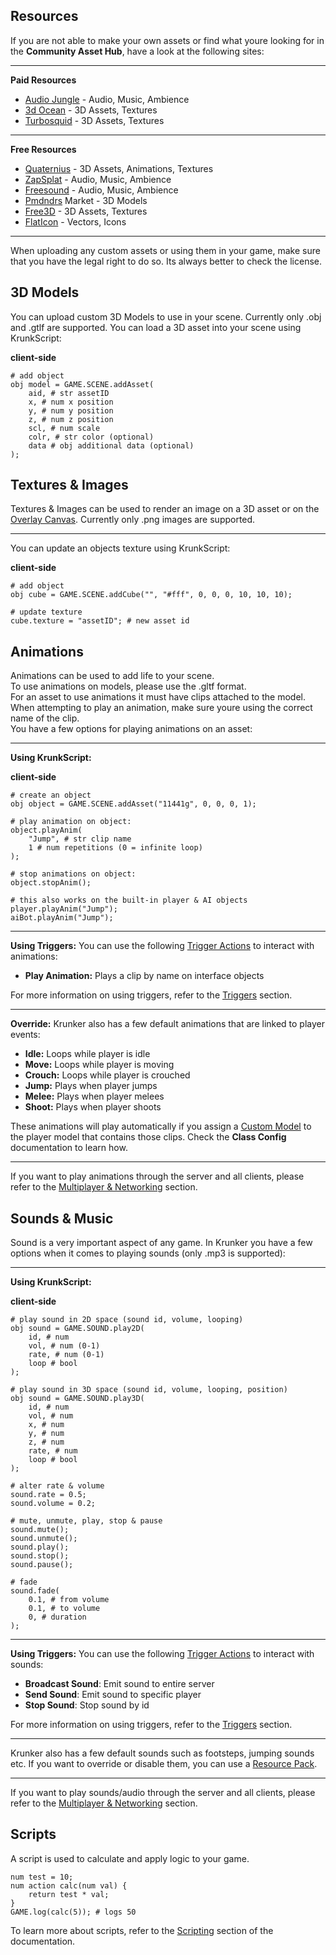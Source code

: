 ## Resources

If you are not able to make your own assets or find what youre looking for in the **Community Asset Hub**, have a look at the following sites:

___

**Paid Resources**

 * [Audio Jungle](https://audiojungle.net/) - Audio, Music, Ambience
 * [3d Ocean](https://3docean.net/) - 3D Assets, Textures
 * [Turbosquid](https://www.turbosquid.com/) - 3D Assets, Textures

___

**Free Resources**

 * [Quaternius](https://quaternius.com/index.html) - 3D Assets, Animations, Textures
 * [ZapSplat](https://www.zapsplat.com/) - Audio, Music, Ambience
 * [Freesound](https://freesound.org/) - Audio, Music, Ambience
 * [Pmdndrs](https://market.pmnd.rs/) Market - 3D Models
 * [Free3D](https://free3d.com/) - 3D Assets, Textures
 * [FlatIcon](https://www.flaticon.com/) - Vectors, Icons

___

When uploading any custom assets or using them in your game, make sure that you have the legal right to do so. Its always better to check the license.

## 3D Models

You can upload custom 3D Models to use in your scene. Currently only .obj and .gtlf are supported. You can load a 3D asset into your scene using KrunkScript:

<p class="hidep"><strong class="client-side">client-side</strong></p>

```krunkscript
# add object
obj model = GAME.SCENE.addAsset(
    aid, # str assetID
    x, # num x position
    y, # num y position
    z, # num z position
    scl, # num scale
    colr, # str color (optional)
    data # obj additional data (optional)
);
```

## Textures & Images

Textures & Images can be used to render an image on a 3D asset or on the [Overlay Canvas](./files/rendering_2d?id=overlay-canvas). Currently only .png images are supported.

--- 

You can update an objects texture using KrunkScript:

<p class="hidep"><strong class="client-side">client-side</strong></p>

```krunkscript
# add object
obj cube = GAME.SCENE.addCube("", "#fff", 0, 0, 0, 10, 10, 10);

# update texture
cube.texture = "assetID"; # new asset id
```

## Animations

Animations can be used to add life to your scene.\
To use animations on models, please use the .gltf format.\
For an asset to use animations it must have clips attached to the model.\
When attempting to play an animation, make sure youre using the correct name of the clip.\
You have a few options for playing animations on an asset:

---

**Using KrunkScript:**

<p class="hidep"><strong class="client-side">client-side</strong></p>

```krunkscript
# create an object
obj object = GAME.SCENE.addAsset("11441g", 0, 0, 0, 1);

# play animation on object:
object.playAnim(
	"Jump", # str clip name
	1 # num repetitions (0 = infinite loop)
);

# stop animations on object:
object.stopAnim();

# this also works on the built-in player & AI objects
player.playAnim("Jump");
aiBot.playAnim("Jump");
```

___

**Using Triggers:** You can use the following [Trigger Actions](./files/trigger_logic?id=trigger-actions) to interact with animations:
 * **Play Animation:** Plays a clip by name on interface objects


For more information on using triggers, refer to the [Triggers](./files/trigger_logic) section.

___

**Override:** Krunker also has a few default animations that are linked to player events:

 * **Idle:** Loops while player is idle
 * **Move:** Loops while player is moving
 * **Crouch:** Loops while player is crouched
 * **Jump:** Plays when player jumps
 * **Melee:** Plays when player melees
 * **Shoot:** Plays when player shoots
 

These animations will play automatically if you assign a [Custom Model](./files/custom_assets?id=_3d-models) to the player model that contains those clips. Check the **Class Config** documentation to learn how.

___

If you want to play animations through the server and all clients, please refer to the [Multiplayer & Networking](./files/multiplayer_&_networking) section.

## Sounds & Music

Sound is a very important aspect of any game. In Krunker you have a few options when it comes to playing sounds (only .mp3 is supported):

___

**Using KrunkScript:**

<p class="hidep"><strong class="client-side">client-side</strong></p>

```krunkscript
# play sound in 2D space (sound id, volume, looping)
obj sound = GAME.SOUND.play2D(
    id, # num
    vol, # num (0-1)
    rate, # num (0-1)
    loop # bool
);

# play sound in 3D space (sound id, volume, looping, position)
obj sound = GAME.SOUND.play3D(
    id, # num
    vol, # num
    x, # num
    y, # num
    z, # num
    rate, # num
    loop # bool
);

# alter rate & volume
sound.rate = 0.5;
sound.volume = 0.2;

# mute, unmute, play, stop & pause
sound.mute();
sound.unmute();
sound.play();
sound.stop();
sound.pause();

# fade
sound.fade(
    0.1, # from volume
    0.1, # to volume
 	0, # duration
);
```

___

**Using Triggers:** You can use the following [Trigger Actions](./files/trigger_logic?id=trigger-actions) to interact with sounds:
 * **Broadcast Sound**: Emit sound to entire server
 * **Send Sound**: Emit sound to specific player
 * **Stop Sound**: Stop sound by id
 

For more information on using triggers, refer to the [Triggers](./files/trigger_logic) section.

___

Krunker also has a few default sounds such as footsteps, jumping sounds etc. If you want to override or disable them, you can use a [Resource Pack](./files/mod-resource_packs?id=custom-css).

___

If you want to play sounds/audio through the server and all clients, please refer to the [Multiplayer & Networking](./files/multiplayer_&_networking) section.

## Scripts

A script is used to calculate and apply logic to your game.

```krunkscript
num test = 10;
num action calc(num val) {
    return test * val;
}
GAME.log(calc(5)); # logs 50
```

To learn more about scripts, refer to the [Scripting](./files/scripting) section of the documentation.